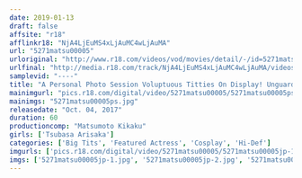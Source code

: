 ```yaml
---
date: 2019-01-13
draft: false
affsite: "r18"
afflinkr18: "NjA4LjEuMS4xLjAuMC4wLjAuMA"
url: "5271matsu00005"
urloriginal: "http://www.r18.com/videos/vod/movies/detail/-/id=5271matsu00005"
urlfinal: "http://media.r18.com/track/NjA4LjEuMS4xLjAuMC4wLjAuMA/videos/vod/movies/detail/-/id=5271matsu00005"
samplevid: "----"
title: "A Personal Photo Session Voluptuous Titties On Display! Unguarded Eros Company For Unconscious Sensuality Tsubasa Arisaka"
mainimgurl: "pics.r18.com/digital/video/5271matsu00005/5271matsu00005ps.jpg"
mainimgs: "5271matsu00005ps.jpg"
releasedate: "Oct. 04, 2017"
duration: 60
productioncomp: "Matsumoto Kikaku"
girls: ['Tsubasa Arisaka']
categories: ['Big Tits', 'Featured Actress', 'Cosplay', 'Hi-Def']
imgurls: ['pics.r18.com/digital/video/5271matsu00005/5271matsu00005jp-1.jpg', 'pics.r18.com/digital/video/5271matsu00005/5271matsu00005jp-2.jpg', 'pics.r18.com/digital/video/5271matsu00005/5271matsu00005jp-3.jpg', 'pics.r18.com/digital/video/5271matsu00005/5271matsu00005jp-4.jpg', 'pics.r18.com/digital/video/5271matsu00005/5271matsu00005jp-5.jpg', 'pics.r18.com/digital/video/5271matsu00005/5271matsu00005jp-6.jpg', 'pics.r18.com/digital/video/5271matsu00005/5271matsu00005jp-7.jpg', 'pics.r18.com/digital/video/5271matsu00005/5271matsu00005jp-8.jpg', 'pics.r18.com/digital/video/5271matsu00005/5271matsu00005jp-9.jpg', 'pics.r18.com/digital/video/5271matsu00005/5271matsu00005jp-10.jpg', 'pics.r18.com/digital/video/5271matsu00005/5271matsu00005jp-11.jpg', 'pics.r18.com/digital/video/5271matsu00005/5271matsu00005jp-12.jpg', 'pics.r18.com/digital/video/5271matsu00005/5271matsu00005jp-13.jpg', 'pics.r18.com/digital/video/5271matsu00005/5271matsu00005jp-14.jpg', 'pics.r18.com/digital/video/5271matsu00005/5271matsu00005jp-15.jpg', 'pics.r18.com/digital/video/5271matsu00005/5271matsu00005jp-16.jpg', 'pics.r18.com/digital/video/5271matsu00005/5271matsu00005jp-17.jpg', 'pics.r18.com/digital/video/5271matsu00005/5271matsu00005jp-18.jpg', 'pics.r18.com/digital/video/5271matsu00005/5271matsu00005jp-19.jpg', 'pics.r18.com/digital/video/5271matsu00005/5271matsu00005jp-20.jpg']
imgs: ['5271matsu00005jp-1.jpg', '5271matsu00005jp-2.jpg', '5271matsu00005jp-3.jpg', '5271matsu00005jp-4.jpg', '5271matsu00005jp-5.jpg', '5271matsu00005jp-6.jpg', '5271matsu00005jp-7.jpg', '5271matsu00005jp-8.jpg', '5271matsu00005jp-9.jpg', '5271matsu00005jp-10.jpg', '5271matsu00005jp-11.jpg', '5271matsu00005jp-12.jpg', '5271matsu00005jp-13.jpg', '5271matsu00005jp-14.jpg', '5271matsu00005jp-15.jpg', '5271matsu00005jp-16.jpg', '5271matsu00005jp-17.jpg', '5271matsu00005jp-18.jpg', '5271matsu00005jp-19.jpg', '5271matsu00005jp-20.jpg']
---
```

